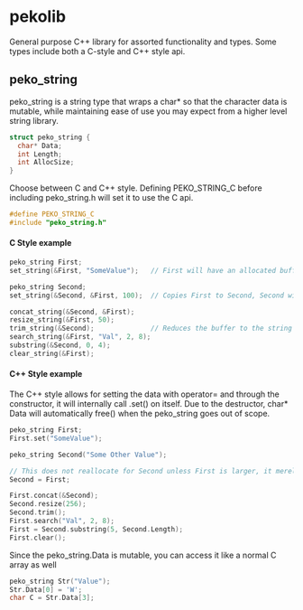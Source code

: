 # pekolib
General purpose C++ library for assorted functionality and types. Some types include both a C-style and C++ style api.

## peko_string
peko_string is a string type that wraps a char* so that the character data is mutable, while maintaining ease of use you may expect from a higher level string library.

```cpp
struct peko_string {
  char* Data;
  int Length;
  int AllocSize;
}
```

Choose between C and C++ style. Defining PEKO_STRING_C before including peko_string.h will set it to use the C api.

```cpp
#define PEKO_STRING_C
#include "peko_string.h"
```

#### C Style example
```cpp
peko_string First;
set_string(&First, "SomeValue");   // First will have an allocated buffer that fits the size of the string automatically

peko_string Second;
set_string(&Second, &First, 100);  // Copies First to Second, Second will have 100 character buffer

concat_string(&Second, &First);
resize_string(&First, 50);
trim_string(&Second);              // Reduces the buffer to the string length
search_string(&First, "Val", 2, 8);
substring(&Second, 0, 4);
clear_string(&First);
```

#### C++ Style example
The C++ style allows for setting the data with operator= and through the constructor, it will internally call .set() on itself.
Due to the destructor, char* Data will automatically free() when the peko_string goes out of scope.

```cpp
peko_string First;
First.set("SomeValue");

peko_string Second("Some Other Value");

// This does not reallocate for Second unless First is larger, it merely copies the characters into Second's buffer
Second = First;

First.concat(&Second);
Second.resize(256);
Second.trim();
First.search("Val", 2, 8);
First = Second.substring(5, Second.Length);
First.clear();
```

Since the peko_string.Data is mutable, you can access it like a normal C array as well
```cpp
peko_string Str("Value");
Str.Data[0] = 'W';
char C = Str.Data[3];
```
